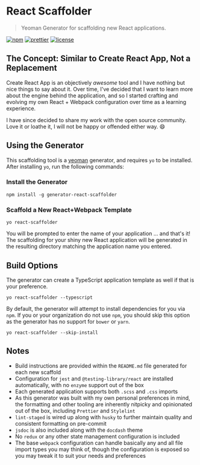 # React Scaffolder
> Yeoman Generator for scaffolding new React applications.

[![npm](https://img.shields.io/npm/v/generator-react-scaffolder.svg)](https://www.npmjs.com/package/generator-react-scaffolder)
[![prettier](https://img.shields.io/badge/code_style-prettier-ff69b4.svg)](https://prettier.io/)
[![license](https://img.shields.io/badge/License-MIT-blue.svg)](https://opensource.org/licenses/MIT)

## The Concept: Similar to Create React App, Not a Replacement

Create React App is an objectively _awesome_ tool and I have nothing but nice things to say about it. Over time, I've decided that I want to learn more about the engine behind the application, and so I started crafting and evolving my own React + Webpack configuration over time as a learning experience.

I have since decided to share my work with the open source community. Love it or loathe it, I will not be happy or offended either way. 😄

## Using the Generator

This scaffolding tool is a [yeoman](https://yeoman.io/) generator, and requires `yo` to be installed. After installing `yo`, run the following commands:

### Install the Generator
```
npm install -g generator-react-scaffolder
```

### Scaffold a New React+Webpack Template
```
yo react-scaffolder
```

You will be prompted to enter the name of your application ... and that's it! The scaffolding for your shiny new React application will be generated in the resulting directory matching the application name you entered.

## Build Options

The generator can create a TypeScript application template as well if that is your preference.

```
yo react-scaffolder --typescript
```

By default, the generator will attempt to install dependencies for you via `npm`. If you or your organization do not use `npm`, you should skip this option as the generator has no support for `bower` or `yarn`.

```
yo react-scaffolder --skip-install
```

## Notes

* Build instructions are provided within the `README.md` file generated for each new scaffold
* Configuration for `jest` and `@testing-library/react` are installed automatically, with no `enzyme` support out of the box
* Each generated application supports both `.scss` and `.css` imports
* As this generator was built with my own personal preferences in mind, the formatting and other tooling are inherently nitpicky and opinionated out of the box, including `Prettier` and `Stylelint`
* `lint-staged` is wired up along with `husky` to further maintain quality and consistent formatting on pre-commit
* `jsdoc` is also included along with the `docdash` theme
* No `redux` or any other state management configuration is included
* The base `webpack` configuration can handle basically any and all file import types you may think of, though the configuration is exposed so you may tweak it to suit your needs and preferences
